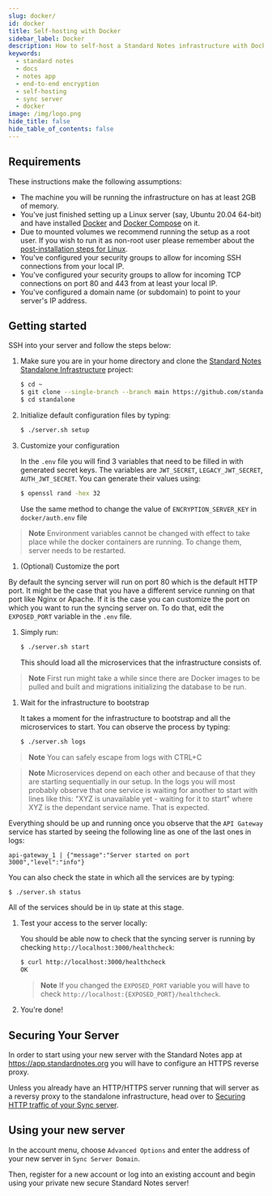```yaml
---
slug: docker/
id: docker
title: Self-hosting with Docker
sidebar_label: Docker
description: How to self-host a Standard Notes infrastructure with Docker.
keywords:
  - standard notes
  - docs
  - notes app
  - end-to-end encryption
  - self-hosting
  - sync server
  - docker
image: /img/logo.png
hide_title: false
hide_table_of_contents: false
---
```


## Requirements

These instructions make the following assumptions:

- The machine you will be running the infrastructure on has at least 2GB of memory.
- You've just finished setting up a Linux server (say, Ubuntu 20.04 64-bit) and have installed [Docker](https://docs.docker.com/get-docker/) and [Docker Compose](https://docs.docker.com/compose/install/) on it.
- Due to mounted volumes we recommend running the setup as a root user. If you wish to run it as non-root user please remember about the [post-installation steps for Linux](https://docs.docker.com/engine/install/linux-postinstall#manage-docker-as-a-non-root-user).
- You've configured your security groups to allow for incoming SSH connections from your local IP.
- You've configured your security groups to allow for incoming TCP connections on port 80 and 443 from at least your local IP.
- You've configured a domain name (or subdomain) to point to your server's IP address.

## Getting started

SSH into your server and follow the steps below:

1. Make sure you are in your home directory and clone the [Standard Notes Standalone Infrastructure](https://github.com/standardnotes/standalone) project:

   ```bash
   $ cd ~
   $ git clone --single-branch --branch main https://github.com/standardnotes/standalone.git
   $ cd standalone
   ```

1. Initialize default configuration files by typing:

   ```bash
   $ ./server.sh setup
   ```

1. Customize your configuration

   In the `.env` file you will find 3 variables that need to be filled in with generated secret keys. The variables are `JWT_SECRET`, `LEGACY_JWT_SECRET`, `AUTH_JWT_SECRET`. You can generate their values using:

   ```bash
   $ openssl rand -hex 32
   ```

   Use the same method to change the value of `ENCRYPTION_SERVER_KEY` in `docker/auth.env` file

  > **Note** Environment variables cannot be changed with effect to take place while the docker containers are running. To change them, server needs to be restarted.

1. (Optional) Customize the port

  By default the syncing server will run on port 80 which is the default HTTP port. It might be the case that you have a different service running on that port like Nginx or Apache. If it is the case you can customize the port on which you want to run the syncing server on. To do that, edit the `EXPOSED_PORT` variable in the `.env` file.

1. Simply run:

   ```bash
   $ ./server.sh start
   ```

   This should load all the microservices that the infrastructure consists of.

  > **Note** First run might take a while since there are Docker images to be pulled and built and migrations initializing the database to be run.

1. Wait for the infrastructure to bootstrap

   It takes a moment for the infrastructure to bootstrap and all the microservices to start. You can observe the process by typing:

   ```bash
   $ ./server.sh logs
   ```

  > **Note** You can safely escape from logs with CTRL+C

  > **Note** Microservices depend on each other and because of that they are starting sequentially in our setup. In the logs you will most probably observe that one service is waiting for another to start with lines like this: "XYZ is unavailable yet - waiting for it to start" where XYZ is the dependant service name. That is expected.

   Everything should be up and running once you observe that the `API Gateway` service has started by seeing the following line as one of the last ones in logs:

   ```
   api-gateway_1 | {"message":"Server started on port 3000","level":"info"}
   ```

   You can also check the state in which all the services are by typing:

   ```bash
   $ ./server.sh status
   ```

   All of the services should be in `Up` state at this stage.

1. Test your access to the server locally:

   You should be able now to check that the syncing server is running by checking `http://localhost:3000/healthcheck`:

   ```bash
   $ curl http://localhost:3000/healthcheck
   OK
   ```

   > **Note** If you changed the `EXPOSED_PORT` variable you will have to check `http://localhost:{EXPOSED_PORT}/healthcheck`.

1. You're done!

## Securing Your Server

In order to start using your new server with the Standard Notes app at https://app.standardnotes.org you will have to configure an HTTPS reverse proxy.

Unless you already have an HTTP/HTTPS server running that will server as a reversy proxy to the standalone infrastructure, head over to [Securing HTTP traffic of your Sync server](./https-support.md).

## Using your new server

In the account menu, choose `Advanced Options` and enter the address of your new server in `Sync Server Domain`.

Then, register for a new account or log into an existing account and begin using your private new secure Standard Notes server!
